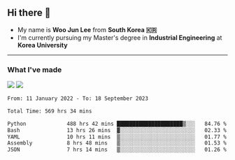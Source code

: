 ## Hi there 👋

- My name is **Woo Jun Lee** from **South Korea 🇰🇷**
- I'm currently pursuing my Master's degree in **Industrial Engineering** at **Korea University**

---

### What I've made

<a href="https://share.streamlit.io/tomtom1103/kuiai_hackathon_2022/main/JL_app.py"><img src="https://img.shields.io/badge/Journey Lee-161B22?style=for-the-badge&logo=streamlit&logoColor=FF4B4B"/></a> <a href="https://jeon-100.github.io/Dangzang/"><img src="https://img.shields.io/badge/당신을 위한 장학금, 당장!-161B22?style=for-the-badge&logo=react&logoColor=#61DAFB"/></a>

<!--START_SECTION:waka-->

```txt
From: 11 January 2022 - To: 18 September 2023

Total Time: 569 hrs 34 mins

Python             488 hrs 42 mins █████████████████████▒░░░   84.76 %
Bash               13 hrs 26 mins  ▓░░░░░░░░░░░░░░░░░░░░░░░░   02.33 %
YAML               10 hrs 11 mins  ▒░░░░░░░░░░░░░░░░░░░░░░░░   01.77 %
Assembly           8 hrs 48 mins   ▒░░░░░░░░░░░░░░░░░░░░░░░░   01.53 %
JSON               7 hrs 14 mins   ▒░░░░░░░░░░░░░░░░░░░░░░░░   01.26 %
```

<!--END_SECTION:waka-->

